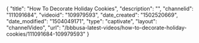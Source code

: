 {
    "title": "How To Decorate Holiday Cookies",
    "description": "",
    "channelid": "111091684",
    "videoid": "109979593",
    "date_created": "1502520669",
    "date_modified": "1504049171",
    "type": "captivate",
    "layout": "channelVideo",
    "url": "\/bbbusa-latest-videos\/how-to-decorate-holiday-cookies\/111091684-109979593"
}